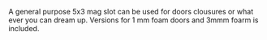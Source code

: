 A general purpose 5x3 mag slot can be used for doors clousures or what ever you can dream up. Versions for 1 mm foam doors and 3mmm foarm is included. 
